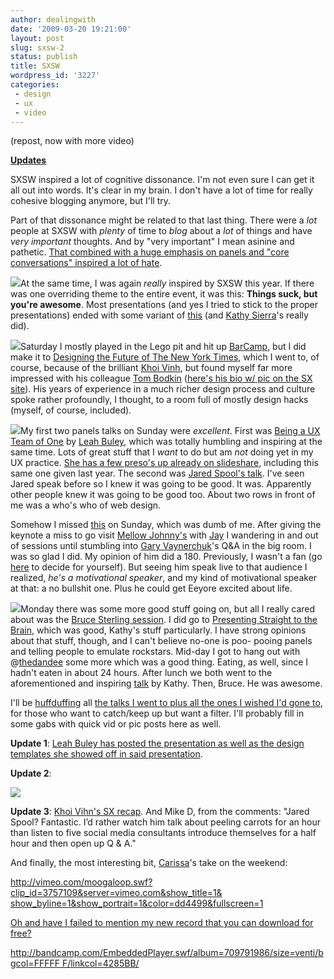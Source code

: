 ```yaml
---
author: dealingwith
date: '2009-03-20 19:21:00'
layout: post
slug: sxsw-2
status: publish
title: SXSW
wordpress_id: '3227'
categories:
 - design
 - ux
 - video
---
```


(repost, now with more video)


**[Updates][1]**


SXSW inspired a lot of cognitive dissonance. I'm not even sure I can get it
all out into words. It's clear in my brain. I don't have a lot of time for
really cohesive blogging anymore, but I'll try.


Part of that dissonance might be related to that last thing. There were a
_lot_ people at SXSW with _plenty_ of time to _blog_ about a _lot_ of things
and have _very important_ thoughts. And by "very important" I mean asinine and
pathetic. [That combined with a huge emphasis on panels and "core
conversations" inspired a lot of hate][2].


[![][3]][4]At the same time, I was again _really_ inspired by SXSW this year.
If there was one overriding theme to the entire event, it was this: **Things
suck, but you're awesome**. Most presentations (and yes I tried to stick to
the proper presentations) ended with some variant of [this][5] (and [Kathy
Sierra][6]'s really did).


[![][7]][8]Saturday I mostly played in the Lego pit and hit up [BarCamp][9],
but I did make it to [Designing the Future of The New York Times][10], which I
went to, of course, because of the brilliant [Khoi Vinh][11], but found myself
far more impressed with his colleague [Tom Bodkin][12] ([here's his bio w/ pic
on the SX site][13]). His years of experience in a much richer design process
and culture spoke rather profoundly, I thought, to a room full of mostly
design hacks (myself, of course, included).


[![][14]][15]My first two panels talks on Sunday were _excellent_. First was
[Being a UX Team of One][16] by [Leah Buley][17], which was totally humbling
and inspiring at the same time. Lots of great stuff that I _want_ to do but am
_not_ doing yet in my UX practice. [She has a few preso's up already on
slideshare][18], including this same one given last year. The second was
[Jared Spool's talk][19]. I've seen Jared speak before so I knew it was going
to be good. It was. Apparently other people knew it was going to be good too.
About two rows in front of me was a who's who of web design.


Somehow I missed [this][20] on Sunday, which was dumb of me. After giving the
keynote a miss to go visit [Mellow Johnny's][21] with [Jay][22] I wandering in
and out of sessions until stumbling into [Gary Vaynerchuk][23]'s Q&A in the
big room. I was so glad I did. My opinion of him did a 180. Previously, I
wasn't a fan (go [here][24] to decide for yourself). But seeing him speak live
to that audience I realized, _he's a motivational speaker_, and my kind of
motivational speaker at that: a no bullshit one. Plus he could get Eeyore
excited about life.


[![][25]][26]Monday there was some more good stuff going on, but all I really
cared about was the [Bruce Sterling session][27]. I did go to [Presenting
Straight to the Brain][28], which was good, Kathy's stuff particularly. I have
strong opinions about that stuff, though, and I can't believe no-one is poo-
pooing panels and telling people to emulate rockstars. Mid-day I got to hang
out with @[thedandee][29] some more which was a good thing. Eating, as well,
since I hadn't eaten in about 24 hours. After lunch we both went to the
aforementioned and inspiring [talk][30] by Kathy. Then, Bruce. He was awesome.


I'll be [huffduffing][31] all [the talks I went to plus all the ones I wished
I'd gone to][32], for those who want to catch/keep up but want a filter. I'll
probably fill in some gabs with quick vid or pic posts here as well.


**Update 1**: [Leah Buley has posted the presentation as well as the design
templates she showed off in said presentation][33].


**Update 2**:

[![][34]][35]


**Update 3**: [Khoi Vihn's SX recap][36]. And Mike D, from the comments:
"Jared Spool? Fantastic. I’d rather watch him talk about peeling carrots for
an hour than listen to five social media consultants introduce themselves for
a half hour and then open up Q & A."


And finally, the most interesting bit, [Carissa][37]'s take on the weekend:


[http://vimeo.com/moogaloop.swf?clip_id=3757109&server=vimeo.com&show_title=1&
show_byline=1&show_portrait=1&color=dd4499&fullscreen=1][38]


[Oh and have I failed to mention my new record that you can download for
free?][39]


[http://bandcamp.com/EmbeddedPlayer.swf/album=709791986/size=venti/bgcol=FFFFF
F/linkcol=4285BB/][40]

   [1]: #sxswupdates

   [2]: http://search.twitter.com/search?q=+d-bag+OR+douchebag+OR+douchebags+OR+bullshit+OR+blog+OR+blogger+from%3Adealingwith (I wasn't being facetiousabout the 'I like how starting a blog is the new...' thing, though)

   [3]: http://farm4.static.flickr.com/3572/3362592775_9e2ec81c1b_m.jpg

   [4]: http://www.flickr.com/photos/armiller/3362592775/

   [5]: http://images.google.com/images?q=your+awesome+who%27s&btnG=Search+Images

   [6]: http://twitter.com/KathySierra (god bless her, I have no idea why shepicked those colors for her Twitter page. to drive away stalkers, perhaps?)

   [7]: http://farm4.static.flickr.com/3471/3354053054_025d2eddee_m.jpg

   [8]: http://www.flickr.com/photos/carissabyers/3354053054/

   [9]: http://twitter.com/barcampaustin

   [10]: http://tinyurl.com/co8n43

   [11]: http://www.subtraction.com/

   [12]: http://en.wikipedia.org/wiki/Tom_Bodkin

   [13]: http://sxsw.com/interactive/talks/schedule?action=bio&id=196207

   [14]: http://farm4.static.flickr.com/3457/3358353079_d0a817851c_m.jpg

   [15]: http://www.flickr.com/photos/steventrotter/3358353079/

   [16]: http://sxsw.com/interactive/talks/schedule?action=show&id=IAP0900124

   [17]: http://www.adaptivepath.com/aboutus/leah.php

   [18]: http://www.slideshare.net/ugleah

   [19]: http://sxsw.com/interactive/talks/schedule?action=show&id=IAP0901366

   [20]: http://sxsw.com/interactive/talks/schedule?action=show&id=IAP0901148

   [21]: http://www.mellowjohnnys.com/ (Lance Armstrong's new bike shop)

   [22]: http://twitter.com/Quadmod

   [23]: http://sxsw.com/interactive/talks/schedule?action=show&id=IAP0900377

   [24]: http://garyvaynerchuk.com/

   [25]: http://farm4.static.flickr.com/3442/3362991934_e4c64a3595_m.jpg

   [26]: http://www.flickr.com/photos/debbieweil/3362991934/

   [27]: http://sxsw.com/interactive/talks/schedule?action=show&id=IAP0901379

   [28]: http://sxsw.com/interactive/talks/schedule?action=show&id=IAP0900297

   [29]: http://twitter.com/thedandee

   [30]: http://sxsw.com/interactive/talks/schedule?action=show&id=IAP0901322

   [31]: http://huffduffer.com/dealingwith

   [32]: http://huffduffer.com/dealingwith/tags/sxsw

   [33]: http://www.ugleah.com/ux-team-of-one/

   [34]: http://farm4.static.flickr.com/3430/3371990758_efd7a7fae5_m.jpg

   [35]: http://www.flickr.com/photos/rohdesign/sets/72157615703262704/ (these are awesome, as always. self-explanatory if u follow the link)

   [36]: http://www.subtraction.com/2009/03/17/lesson-learned

   [37]: http://carissabyers.blogspot.com/

   [38]: http://vimeo.com/moogaloop.swf?clip_id=3757109&server=vimeo.com&show_title=1&show_byline=1&show_portrait=1&color=dd4499&fullscreen=1

   [39]: http://danielmiller.bandcamp.com/

   [40]: http://bandcamp.com/EmbeddedPlayer.swf/album=709791986/size=venti/bgcol=FFFFFF/linkcol=4285BB/

